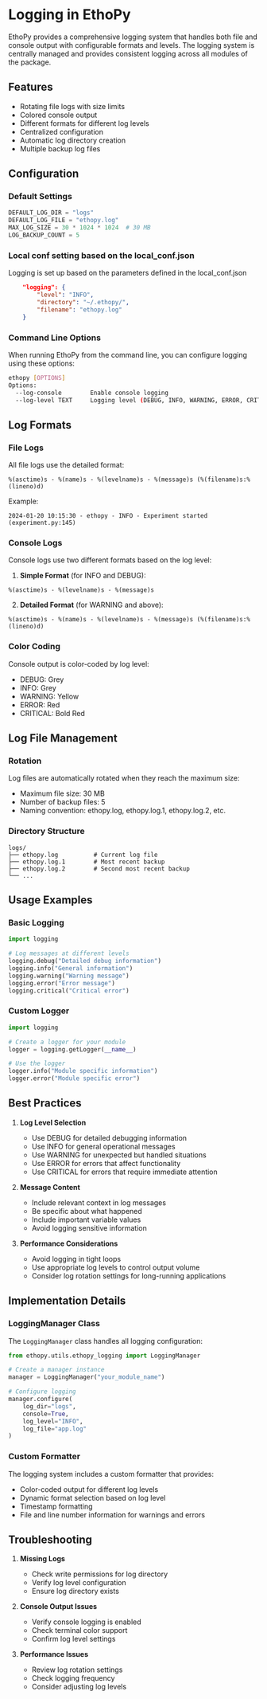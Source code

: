 # Logging in EthoPy

EthoPy provides a comprehensive logging system that handles both file and console output with configurable formats and levels. The logging system is centrally managed and provides consistent logging across all modules of the package.

## Features

- Rotating file logs with size limits
- Colored console output
- Different formats for different log levels
- Centralized configuration
- Automatic log directory creation
- Multiple backup log files

## Configuration

### Default Settings

```python
DEFAULT_LOG_DIR = "logs"
DEFAULT_LOG_FILE = "ethopy.log"
MAX_LOG_SIZE = 30 * 1024 * 1024  # 30 MB
LOG_BACKUP_COUNT = 5
```

### Local conf setting based on the local_conf.json
Logging is set up based on the parameters defined in the local_conf.json
```json
    "logging": {
        "level": "INFO",
        "directory": "~/.ethopy/",
        "filename": "ethopy.log"
    }
```

### Command Line Options

When running EthoPy from the command line, you can configure logging using these options:

```bash
ethopy [OPTIONS]
Options:
  --log-console        Enable console logging
  --log-level TEXT     Logging level (DEBUG, INFO, WARNING, ERROR, CRITICAL)
```


## Log Formats

### File Logs
All file logs use the detailed format:
```
%(asctime)s - %(name)s - %(levelname)s - %(message)s (%(filename)s:%(lineno)d)
```

Example:
```
2024-01-20 10:15:30 - ethopy - INFO - Experiment started (experiment.py:145)
```

### Console Logs

Console logs use two different formats based on the log level:

1. **Simple Format** (for INFO and DEBUG):
```
%(asctime)s - %(levelname)s - %(message)s
```

2. **Detailed Format** (for WARNING and above):
```
%(asctime)s - %(name)s - %(levelname)s - %(message)s (%(filename)s:%(lineno)d)
```

### Color Coding

Console output is color-coded by log level:

- DEBUG: Grey
- INFO: Grey
- WARNING: Yellow
- ERROR: Red
- CRITICAL: Bold Red

## Log File Management

### Rotation

Log files are automatically rotated when they reach the maximum size:

- Maximum file size: 30 MB
- Number of backup files: 5
- Naming convention: ethopy.log, ethopy.log.1, ethopy.log.2, etc.

### Directory Structure

```
logs/
├── ethopy.log          # Current log file
├── ethopy.log.1        # Most recent backup
├── ethopy.log.2        # Second most recent backup
└── ...
```

## Usage Examples

### Basic Logging

```python
import logging

# Log messages at different levels
logging.debug("Detailed debug information")
logging.info("General information")
logging.warning("Warning message")
logging.error("Error message")
logging.critical("Critical error")
```

### Custom Logger

```python
import logging

# Create a logger for your module
logger = logging.getLogger(__name__)

# Use the logger
logger.info("Module specific information")
logger.error("Module specific error")
```

## Best Practices

1. **Log Level Selection**
   - Use DEBUG for detailed debugging information
   - Use INFO for general operational messages
   - Use WARNING for unexpected but handled situations
   - Use ERROR for errors that affect functionality
   - Use CRITICAL for errors that require immediate attention

2. **Message Content**
   - Include relevant context in log messages
   - Be specific about what happened
   - Include important variable values
   - Avoid logging sensitive information

3. **Performance Considerations**
   - Avoid logging in tight loops
   - Use appropriate log levels to control output volume
   - Consider log rotation settings for long-running applications

## Implementation Details

### LoggingManager Class

The `LoggingManager` class handles all logging configuration:

```python
from ethopy.utils.ethopy_logging import LoggingManager

# Create a manager instance
manager = LoggingManager("your_module_name")

# Configure logging
manager.configure(
    log_dir="logs",
    console=True,
    log_level="INFO",
    log_file="app.log"
)
```

### Custom Formatter

The logging system includes a custom formatter that provides:

- Color-coded output for different log levels
- Dynamic format selection based on log level
- Timestamp formatting
- File and line number information for warnings and errors

## Troubleshooting

1. **Missing Logs**
   - Check write permissions for log directory
   - Verify log level configuration
   - Ensure log directory exists

2. **Console Output Issues**
   - Verify console logging is enabled
   - Check terminal color support
   - Confirm log level settings

3. **Performance Issues**
   - Review log rotation settings
   - Check logging frequency
   - Consider adjusting log levels